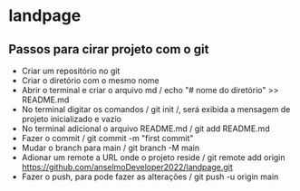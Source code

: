 # landpage
## Passos para cirar projeto com o git
- Criar um repositório no git 
- Criar o diretório com o mesmo nome
- Abrir o terminal e criar o arquivo md / echo "# nome do diretório" >> README.md
- No terminal digitar os comandos / git init /, será exibida a mensagem de projeto inicializado e vazio
- No terminal adicional o arquivo README.md / git add README.md
- Fazer o commit / git commit -m "first commit"
- Mudar o branch para main / git branch -M main
- Adionar um remote a URL onde o projeto reside / git remote add origin https://github.com/anselmoDeveloper2022/landpage.git
- Fazer o push, para pode fazer as alterações / git push -u origin main